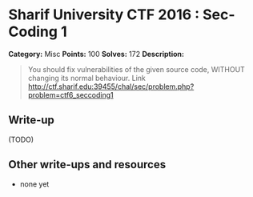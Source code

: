 # Sharif University CTF 2016 : Sec-Coding 1

**Category:** Misc
**Points:** 100
**Solves:** 172
**Description:**

> You should fix vulnerabilities of the given source code, WITHOUT changing its normal behaviour. Link <http://ctf.sharif.edu:39455/chal/sec/problem.php?problem=ctf6_seccoding1>


## Write-up

(TODO)

## Other write-ups and resources

* none yet
